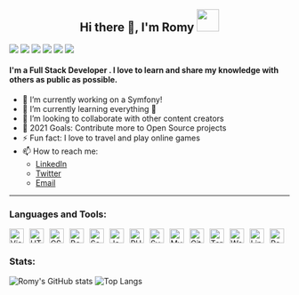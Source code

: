 ## <h2 style="text-align: center; display: block;">Hi there 👋, I'm Romy <img src="https://raw.githubusercontent.com/MartinHeinz/MartinHeinz/master/wave.gif" width="40px"></span>

![](https://hit.yhype.me/github/profile?user_id=romyklk) 
![](https://img.shields.io/github/followers/romyklk?style=social) 
![](https://img.shields.io/twitter/follow/romyklk?style=social)
![](https://img.shields.io/github/watchers/romyklk/romyklk?style=social)
![](https://img.shields.io/github/last-commit/romyklk/romyklk?style=social&cache_seconds=86400)
![](https://img.shields.io/github/contributors/romyklk/romyklk?style=social)

#### I'm a Full Stack Developer . I love to learn and share my knowledge with others as public as possible. 

- 🔭 I’m currently working on a Symfony!
- 🌱 I’m currently learning everything 🤣
- 👯 I’m looking to collaborate with other content creators
- 🥅 2021 Goals: Contribute more to Open Source projects
- ⚡ Fun fact: I love to travel and play online games
- 📫 How to reach me: 
    - [LinkedIn](https://www.linkedin.com/in/romuald-kouleko/)
    - [Twitter](https://twitter.com/romyklk)
    - [Email](mailto:romyklk1610@gmail.com)

<hr />

### Languages and Tools:

<div style="display: flex; justify-content: space-between; align-items: center; flex-wrap: wrap;">
<img alt="Visual studio code" width="26px" style="margin-right:10px" src="https://cdn.jsdelivr.net/gh/devicons/devicon/icons/vscode/vscode-original.svg" />
<img alt="HTML5" width="26px" style="margin-right:10px" src="https://cdn.jsdelivr.net/gh/devicons/devicon/icons/html5/html5-plain.svg" />
<img alt="CSS3" width="26px" style="margin-right:10px" src="https://cdn.jsdelivr.net/gh/devicons/devicon/icons/css3/css3-plain.svg" />
<img alt="Bootstrap" width="26px" style="margin-right:10px" src="https://cdn.jsdelivr.net/gh/devicons/devicon/icons/bootstrap/bootstrap-plain.svg" />
<img alt="Sass" width="26px" style="margin-right:10px" src="https://cdn.jsdelivr.net/gh/devicons/devicon/icons/sass/sass-original.svg" />
<img alt="JavaScript" width="26px" style="margin-right:10px" src="https://cdn.jsdelivr.net/gh/devicons/devicon/icons/javascript/javascript-original.svg" />
<img alt="PHP" width="26px" style="margin-right:10px" src="https://cdn.jsdelivr.net/gh/devicons/devicon/icons/php/php-original.svg" />
<img alt="Symfony" width="26px" style="margin-right:10px" src="https://cdn.jsdelivr.net/gh/devicons/devicon/icons/symfony/symfony-original.svg" />
<img alt="MySQL" width="26px" style="margin-right:10px" src="https://seeklogo.com/images/M/mysql-logo-69B39F7D18-seeklogo.com.png" />
<img alt="Git" width="26px" style="margin-right:10px" src="https://cdn.jsdelivr.net/gh/devicons/devicon/icons/git/git-plain.svg" />
<img alt="Terminal" width="26px" style="margin-right:10px" src="https://seeklogo.com/images/T/terminal-logo-D3918B1E3A-seeklogo.com.png" />
<img alt="WordPress" width="26px" style="margin-right:10px" src="https://cdn.jsdelivr.net/gh/devicons/devicon/icons/wordpress/wordpress-plain.svg" />
<img alt="Linux" width="26px" style="margin-right:10px" src="https://seeklogo.com/images/U/ubuntu-logo-8FDEC6A07B-seeklogo.com.png" />
<img alt="React" width="26px" style="margin-right:10px" src="https://cdn.jsdelivr.net/gh/devicons/devicon/icons/react/react-original.svg" />

</div>

### Stats:
![Romy's GitHub stats](https://github-readme-stats.vercel.app/api?username=romyklk&show_icons=true&theme=radical&count_private=true&include_all_commits=true)
![Top Langs](https://github-readme-stats.vercel.app/api/top-langs/?username=romyklk&layout=compact&theme=radical)


